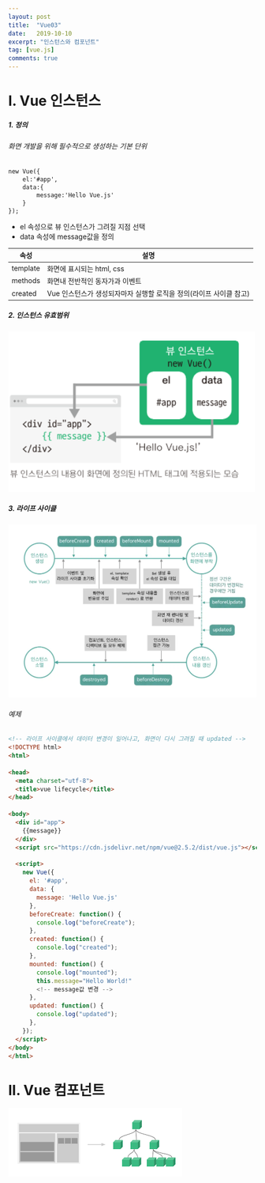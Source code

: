 ```yaml
---
layout: post
title:  "Vue03"
date:   2019-10-10
excerpt: "인스턴스와 컴포넌트"
tag: [vue.js]
comments: true
---
```




# I. Vue 인스턴스

##### 1. 정의

###### 화면 개발을 위해 필수적으로 생성하는 기본 단위

```vue
new Vue({
	el:'#app',
	data:{
		message:'Hello Vue.js'
	}
});
```

+ el 속성으로 뷰 인스턴스가 그려질 지점 선택
+ data 속성에 message값을 정의

| 속성     | 설명                      |
| -------- | ------------------------- |
| template | 화면에 표시되는 html, css |
|methods|화면내 전반적인 동자가과 이벤트|
|created|Vue 인스턴스가 생성되자마자 실행할 로직을 정의(라이프 사이클 참고)|



##### 2. 인스턴스 유효범위

<img src="..\assets\img\pic\instance.png" style="width:500px">

##### 3. 라이프 사이클

<img src="..\assets\img\pic\vueLifecycle.webp">

###### 예제
```html
<!-- 라이프 사이클에서 데이터 변경이 일어나고, 화면이 다시 그려질 때 updated -->
<!DOCTYPE html>
<html>

<head>
  <meta charset="utf-8">
  <title>vue lifecycle</title>
</head>

<body>
  <div id="app">
    {{message}}
  </div>
  <script src="https://cdn.jsdelivr.net/npm/vue@2.5.2/dist/vue.js"></script>

  <script>
    new Vue({
      el: '#app',
      data: {
        message: 'Hello Vue.js'
      },
      beforeCreate: function() {
        console.log("beforeCreate");
      },
      created: function() {
        console.log("created");
      },
      mounted: function() {
        console.log("mounted");
        this.message="Hello World!" 
        <!-- message값 변경 -->
      },
      updated: function() {
        console.log("updated");
      },
    });
  </script>
</body>
</html>
```



# II. Vue 컴포넌트

![vueComponent](../assets/img/pic/vueComponent.png)




